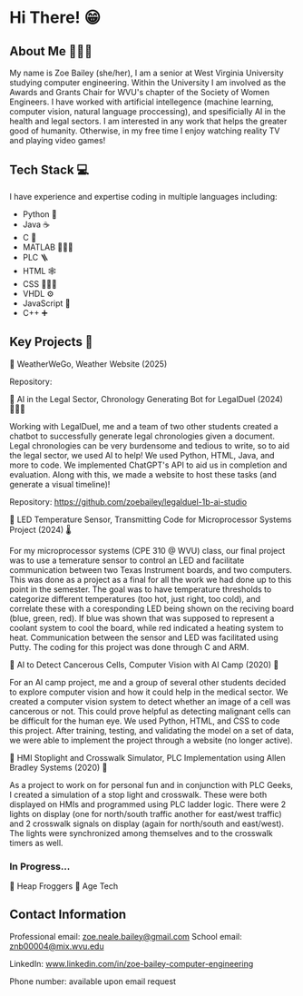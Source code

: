 # Hi There! 😁

## About Me 👩🏼‍💻
My name is Zoe Bailey (she/her), I am a senior at West Virginia University studying computer engineering. Within the University I am involved as the Awards and Grants Chair for WVU's chapter of the Society of Women Engineers. I have worked with artificial intellegence (machine learning, computer vision, natural language proccessing), and spesificially AI in the health and legal sectors. I am interested in any work that helps the greater good of humanity. Otherwise, in my free time I enjoy watching reality TV and playing video games!

## Tech Stack 💻
I have experience and expertise coding in multiple languages including:
- Python 🐍
- Java ☕️
- C 🛜
- MATLAB 👷🏼‍♀️
- PLC 🪜
- HTML 🕸️
- CSS 👩🏼‍🎨
- VHDL ⚙️
- JavaScript 🔁
- C++ ➕

## Key Projects 🔧
📌 WeatherWeGo, Weather Website (2025) 

Repository:

📌 AI in the Legal Sector, Chronology Generating Bot for LegalDuel (2024) 👩🏼‍⚖️

Working with LegalDuel, me and a team of two other students created a chatbot to successfully generate legal chronologies given a document. Legal chronologies can be very burdensome and tedious to write, so to aid the legal sector, we used AI to help! We used Python, HTML, Java, and more to code. We implemented ChatGPT's API to aid us in completion and evaluation. Along with this, we made a website to host these tasks (and generate a visual timeline)!

Repository: https://github.com/zoebailey/legalduel-1b-ai-studio

📌 LED Temperature Sensor, Transmitting Code for Microprocessor Systems Project (2024) 🌡️

For my microprocessor systems (CPE 310 @ WVU) class, our final project was to use a temerature sensor to control an LED and facilitate communication between two Texas Instrument boards, and two computers. This was done as a project as a final for all the work we had done up to this point in the semester. The goal was to have temperature thresholds to categorize different temperatures (too hot, just right, too cold), and correlate these with a coresponding LED being shown on the reciving board (blue, green, red). If blue was shown that was supposed to represent a coolant system to cool the board, while red indicated a heating system to heat. Communication between the sensor and LED was facilitated using Putty. The coding for this project was done through C and ARM.

📌 AI to Detect Cancerous Cells, Computer Vision with AI Camp (2020) 🩻

For an AI camp project, me and a group of several other students decided to explore computer vision and how it could help in the medical sector. We created a computer vision system to detect whether an image of a cell was cancerous or not. This could prove helpful as detecting malignant cells can be difficult for the human eye. We used Python, HTML, and CSS to code this project. After training, testing, and validating the model on a set of data, we were able to implement the project through a website (no longer active).

📌 HMI Stoplight and Crosswalk Simulator, PLC Implementation using Allen Bradley Systems (2020) 🚸

As a project to work on for personal fun and in conjunction with PLC Geeks, I created a simulation of a stop light and crosswalk. These were both displayed on HMIs and programmed using PLC ladder logic. There were 2 lights on display (one for north/south traffic another for east/west traffic) and 2 crosswalk signals on display (again for north/south and east/west). The lights were synchronized among themselves and to the crosswalk timers as well.

### In Progress...
📍 Heap Froggers
📍 Age Tech

## Contact Information
Professional email: zoe.neale.bailey@gmail.com
School email: znb00004@mix.wvu.edu

LinkedIn: www.linkedin.com/in/zoe-bailey-computer-engineering

Phone number: available upon email request

<!--
**zoebailey/zoebailey** is a ✨ _special_ ✨ repository because its `README.md` (this file) appears on your GitHub profile.

Here are some ideas to get you started:

- 🔭 I’m currently working on ...
- 🌱 I’m currently learning ...
- 👯 I’m looking to collaborate on ...
- 🤔 I’m looking for help with ...
- 💬 Ask me about ...
- 📫 How to reach me: ...
- 😄 Pronouns: ...
- ⚡ Fun fact: ...
-->

